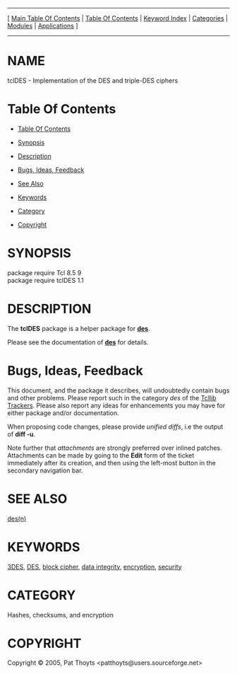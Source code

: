 
[//000000001]: # (tclDES \- Data Encryption Standard \(DES\))
[//000000002]: # (Generated from file 'tcldes\.man' by tcllib/doctools with format 'markdown')
[//000000003]: # (Copyright &copy; 2005, Pat Thoyts <patthoyts@users\.sourceforge\.net>)
[//000000004]: # (tclDES\(n\) 1\.1 tcllib "Data Encryption Standard \(DES\)")

<hr> [ <a href="../../../../toc.md">Main Table Of Contents</a> &#124; <a
href="../../../toc.md">Table Of Contents</a> &#124; <a
href="../../../../index.md">Keyword Index</a> &#124; <a
href="../../../../toc0.md">Categories</a> &#124; <a
href="../../../../toc1.md">Modules</a> &#124; <a
href="../../../../toc2.md">Applications</a> ] <hr>

# NAME

tclDES \- Implementation of the DES and triple\-DES ciphers

# <a name='toc'></a>Table Of Contents

  - [Table Of Contents](#toc)

  - [Synopsis](#synopsis)

  - [Description](#section1)

  - [Bugs, Ideas, Feedback](#section2)

  - [See Also](#seealso)

  - [Keywords](#keywords)

  - [Category](#category)

  - [Copyright](#copyright)

# <a name='synopsis'></a>SYNOPSIS

package require Tcl 8\.5 9  
package require tclDES 1\.1  

# <a name='description'></a>DESCRIPTION

The __tclDES__ package is a helper package for __[des](des\.md)__\.

Please see the documentation of __[des](des\.md)__ for details\.

# <a name='section2'></a>Bugs, Ideas, Feedback

This document, and the package it describes, will undoubtedly contain bugs and
other problems\. Please report such in the category *des* of the [Tcllib
Trackers](http://core\.tcl\.tk/tcllib/reportlist)\. Please also report any ideas
for enhancements you may have for either package and/or documentation\.

When proposing code changes, please provide *unified diffs*, i\.e the output of
__diff \-u__\.

Note further that *attachments* are strongly preferred over inlined patches\.
Attachments can be made by going to the __Edit__ form of the ticket
immediately after its creation, and then using the left\-most button in the
secondary navigation bar\.

# <a name='seealso'></a>SEE ALSO

[des\(n\)](des\.md)

# <a name='keywords'></a>KEYWORDS

[3DES](\.\./\.\./\.\./\.\./index\.md\#3des), [DES](\.\./\.\./\.\./\.\./index\.md\#des),
[block cipher](\.\./\.\./\.\./\.\./index\.md\#block\_cipher), [data
integrity](\.\./\.\./\.\./\.\./index\.md\#data\_integrity),
[encryption](\.\./\.\./\.\./\.\./index\.md\#encryption),
[security](\.\./\.\./\.\./\.\./index\.md\#security)

# <a name='category'></a>CATEGORY

Hashes, checksums, and encryption

# <a name='copyright'></a>COPYRIGHT

Copyright &copy; 2005, Pat Thoyts <patthoyts@users\.sourceforge\.net>
